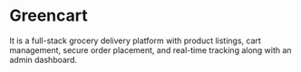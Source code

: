 # Greencart
It is a full-stack grocery delivery platform with product listings, cart management, secure  order placement, and real-time tracking along with an admin dashboard.
